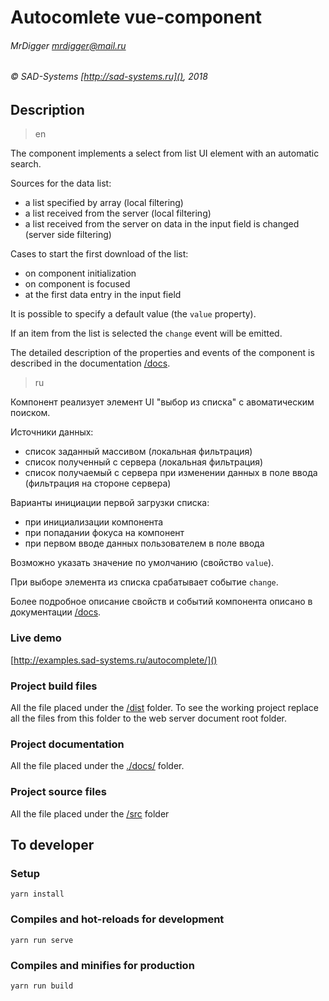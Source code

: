 # Autocomlete vue-component

###### MrDigger <mrdigger@mail.ru>
###### © SAD-Systems [http://sad-systems.ru](), 2018

## Description

> en

The component implements a select from list UI element with an automatic search.

Sources for the data list:

 - a list specified by array (local filtering)
 - a list received from the server (local filtering)
 - a list received from the server on data in the input field is changed (server side filtering)

Cases to start the first download of the list:

 - on component initialization
 - on component is focused
 - at the first data entry in the input field

It is possible to specify a default value (the `value` property).

If an item from the list is selected the `change` event will be emitted.

The detailed description of the properties and events of the component 
is described in the documentation [/docs](./docs).

> ru

Компонент реализует элемент UI "выбор из списка" с авоматическим поиском.

Источники данных:
 - список заданный массивом (локальная фильтрация)
 - список полученный с сервера (локальная фильтрация)
 - список получаемый с сервера при изменении данных в поле ввода (фильтрация на стороне сервера)

Варианты инициации первой загрузки списка:
 - при инициализации компонента
 - при попадании фокуса на компонент
 - при первом вводе данных пользователем в поле ввода
 
Возможно указать значение по умолчанию (свойство `value`).

При выборе элемента из списка срабатывает событие `change`.
 
Более подробное описание свойств и событий компонента описано в документации [/docs](./docs). 

### Live demo

  [http://examples.sad-systems.ru/autocomplete/]()

### Project build files

 All the file placed under the [/dist](./dist) folder.
 To see the working project replace all the files from this 
 folder to the web server document root folder.  

### Project documentation

  All the file placed under the [./docs/](http://examples.sad-systems.ru/autocomplete/docs/) folder.

### Project source files

  All the file placed under the [/src](./src) folder

## To developer

### Setup
```
yarn install
```

### Compiles and hot-reloads for development
```
yarn run serve
```

### Compiles and minifies for production
```
yarn run build
```
